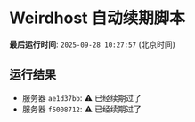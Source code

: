 # Weirdhost 自动续期脚本

**最后运行时间**: `2025-09-28 10:27:57` (北京时间)

## 运行结果

- 服务器 `ae1d37bb`: ⚠️ 已经续期过了
- 服务器 `f5008712`: ⚠️ 已经续期过了
